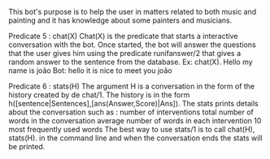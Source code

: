 This bot's purpose is to help the user in matters related to both music and painting and it has knowledge about some painters and musicians.







Predicate 5 : chat(X)
Chat(X) is the predicate that starts a interactive conversation with the bot.
Once started, the bot will answer the questions that the user gives him using
the predicate runifanswer/2 that gives a random answer to the sentence from the database.
Ex:
chat(X).
Hello my name is joão
Bot: hello it is nice to meet you joão

Predicate 6 : stats(H)
The argument H is a conversation in the form of the history created by de chat/1.
The history is in the form h([sentence|Sentences],[ans(Answer,Score)|Ans]).
The stats prints details about the conversation such as :
     number of interventions
     total number of words in the conversation
     average number of words in each intervention
     10 most frequently used words
The best way to use stats/1 is to call chat(H), stats(H). in the
command line and when the conversation ends the stats will be printed.
